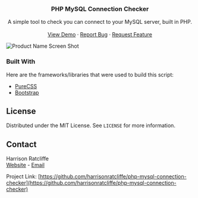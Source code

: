 <div id="top"></div>
<h3 align="center">PHP MySQL Connection Checker</h3>

  <p align="center">
    A simple tool to check you can connect to your MySQL server, built in PHP.
    <br />
    <br />
    <a href="https://harrisonr.uk/projects/php-mysql-connection-checker">View Demo</a>
    ·
    <a href="https://github.com/harrisonratcliffe/php-mysql-connection-checker/issues">Report Bug</a>
    ·
    <a href="https://github.com/harrisonratcliffe/php-mysql-connection-checker/issues">Request Feature</a>
  </p>
</div>


![Product Name Screen Shot][product-screenshot]


### Built With
Here are the frameworks/libraries that were used to build this script:
* [PureCSS](https://purecss.io/)
* [Bootstrap](https://getbootstrap.com)


<!-- LICENSE -->
## License

Distributed under the MIT License. See `LICENSE` for more information.


<!-- CONTACT -->
## Contact

Harrison Ratcliffe<br>
[Website](https://harrisonr.uk) - [Email](mailto:email@harrisonr.uk)

Project Link: [https://github.com/harrisonratcliffe/php-mysql-connection-checker](https://github.com/harrisonratcliffe/php-mysql-connection-checker)


[product-screenshot]: https://i.hcloud.uk/tBfGxG
